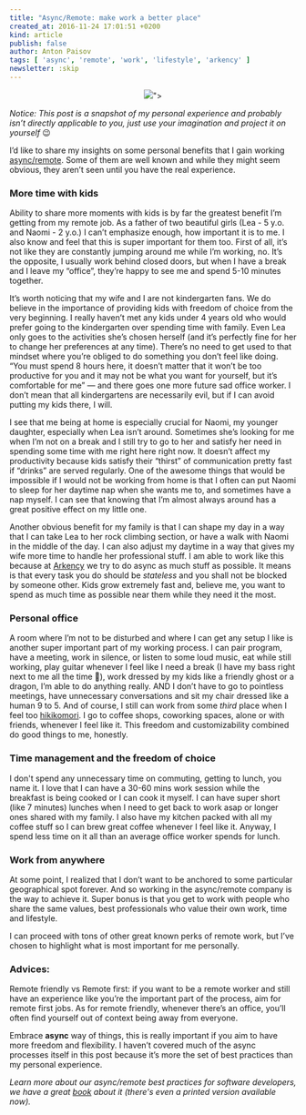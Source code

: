 ```yaml
---
title: "Async/Remote: make work a better place"
created_at: 2016-11-24 17:01:51 +0200
kind: article
publish: false
author: Anton Paisov
tags: [ 'async', 'remote', 'work', 'lifestyle', 'arkency' ]
newsletter: :skip
---
```


<p>
  <figure align="center">
    <img src="<%= src_fit("anton_async.jpg") %>">
  </figure>
</p>

*Notice: This post is a snapshot of my personal experience and probably isn’t directly applicable to you, just use your imagination and project it on yourself* 😉

I’d like to share my insights on some personal benefits that I gain working [async/remote](http://blog.arkency.com/async-remote/). Some of them are well known and while they might seem obvious, they aren’t seen until you have the real experience.

### More time with kids
Ability to share more moments with kids is by far the greatest benefit I’m getting from my remote job.
As a father of two beautiful girls (Lea - 5 y.o. and Naomi - 2 y.o.) I can’t emphasize enough, how important it is to me. I also know and feel that this is super important for them too. First of all, it’s not like they are constantly jumping around me while I’m working, no. It’s the opposite, I usually work behind closed doors, but when I have a break and I leave my “office”, they’re happy to see me and spend 5-10 minutes together.

It’s worth noticing that my wife and I are not kindergarten fans. We do believe in the importance of providing kids with freedom of choice from the very beginning. I really haven’t met any kids under 4 years old who would prefer going to the kindergarten over spending time with family. Even Lea only goes to the activities she’s chosen herself (and it’s perfectly fine for her to change her preferences at any time). There’s no need to get used to that mindset where you’re obliged to do something you don’t feel like doing. “You must spend 8 hours here, it doesn’t matter that it won’t be too productive for you and it may not be what you want for yourself, but it’s comfortable for me” — and there goes one more future sad office worker. I don’t mean that all kindergartens are necessarily evil, but if I can avoid putting my kids there, I will.

I see that me being at home is especially crucial for Naomi, my younger daughter, especially when Lea isn’t around. Sometimes she’s looking for me when I’m not on a break and I still try to go to her and satisfy her need in spending some time with me right here right now. It doesn’t affect my productivity because kids satisfy their “thirst” of communication pretty fast if “drinks” are served regularly.
One of the awesome things that would be impossible if I would not be working from home is that I often can put Naomi to sleep for her daytime nap when she wants me to, and sometimes have a nap myself. I can see that knowing that I’m almost always around has a great positive effect on my little one.

Another obvious benefit for my family is that I can shape my day in a way that I can take Lea to her rock climbing section, or have a walk with Naomi in the middle of the day. I can also adjust my daytime in a way that gives my wife more time to handle her professional stuff. I am able to work like this because at [Arkency](http://blog.arkency.com/) we try to do async as much stuff as possible. It means is that every task you do should be _stateless_ and you shall not be blocked by someone other.
Kids grow extremely fast and, believe me, you want to spend as much time as possible near them while they need it the most.

### Personal office
A room where I’m not to be disturbed and where I can get any setup I like is another super important part of my working process.
I can pair program, have a meeting, work in silence, or listen to some loud music, eat while still working, play guitar whenever I feel like I need a break (I have my bass right next to me all the time 🎸), work dressed by my kids like a friendly ghost or a dragon, I’m able to do anything really. AND I don’t have to go to pointless meetings, have unnecessary conversations and sit my chair dressed like a human 9 to 5. And of course, I still can work from some _third_ place when I feel too [hikikomori](https://en.wikipedia.org/wiki/Hikikomori). I go to coffee shops, coworking spaces, alone or with friends, whenever I feel like it.
This freedom and customizability combined do good things to me, honestly.

### Time management and the freedom of choice
I don't spend any unnecessary time on commuting, getting to lunch, you name it.
I love that I can have a 30-60 mins work session while the breakfast is being cooked or I can cook it myself. I can have super short (like 7 minutes) lunches when I need to get back to work asap or longer ones shared with my family. I also have my kitchen packed with all my coffee stuff so I can brew great coffee whenever I feel like it. Anyway, I spend less time on it all than an average office worker spends for lunch.

### Work from anywhere
At some point, I realized that I don’t want to be anchored to some particular geographical spot forever. And so working in the async/remote company is the way to achieve it. Super bonus is that you get to work with people who share the same values, best professionals who value their own work, time and lifestyle.

I can proceed with tons of other great known perks of remote work, but I’ve chosen to  highlight what is most important for me personally.

### Advices:
Remote friendly vs Remote first: if you want to be a remote worker and still have an experience like you’re the important part of the process, aim for remote first jobs.
As for remote friendly, whenever there’s an office, you’ll often find yourself out of context being away from everyone.

Embrace **async** way of things, this is really important if you aim to have more freedom and flexibility. I haven’t covered much of the async processes itself in this post because it’s more the set of best practices than my personal experience.

*Learn more about our async/remote best practices for software developers, we have a great [book](http://blog.arkency.com/async-remote/) about it (there's even a printed version available now).*
